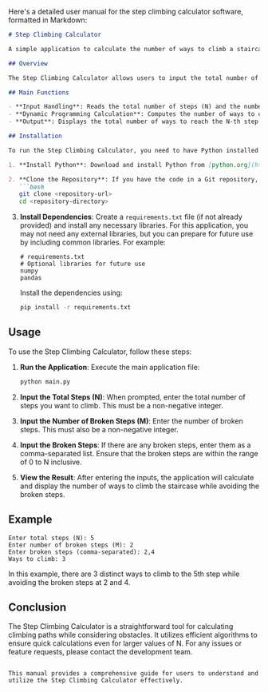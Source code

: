 Here's a detailed user manual for the step climbing calculator software, formatted in Markdown:

```markdown
# Step Climbing Calculator

A simple application to calculate the number of ways to climb a staircase with broken steps.

## Overview

The Step Climbing Calculator allows users to input the total number of steps and any broken steps, and it calculates the number of distinct ways to reach the top of the staircase while avoiding the broken steps. The application uses dynamic programming to efficiently compute the result.

## Main Functions

- **Input Handling**: Reads the total number of steps (N) and the number of broken steps (M) from the user. It also collects a list of broken steps.
- **Dynamic Programming Calculation**: Computes the number of ways to climb the staircase using a dynamic programming approach while considering the broken steps.
- **Output**: Displays the total number of ways to reach the N-th step modulo \(1,000,000,007\).

## Installation

To run the Step Climbing Calculator, you need to have Python installed on your machine. Follow these steps to set up the environment:

1. **Install Python**: Download and install Python from [python.org](https://www.python.org/downloads/).

2. **Clone the Repository**: If you have the code in a Git repository, clone it using:
   ```bash
   git clone <repository-url>
   cd <repository-directory>
   ```

3. **Install Dependencies**: Create a `requirements.txt` file (if not already provided) and install any necessary libraries. For this application, you may not need any external libraries, but you can prepare for future use by including common libraries. For example:
   ```plaintext
   # requirements.txt
   # Optional libraries for future use
   numpy
   pandas
   ```

   Install the dependencies using:
   ```bash
   pip install -r requirements.txt
   ```

## Usage

To use the Step Climbing Calculator, follow these steps:

1. **Run the Application**: Execute the main application file:
   ```bash
   python main.py
   ```

2. **Input the Total Steps (N)**: When prompted, enter the total number of steps you want to climb. This must be a non-negative integer.

3. **Input the Number of Broken Steps (M)**: Enter the number of broken steps. This must also be a non-negative integer.

4. **Input the Broken Steps**: If there are any broken steps, enter them as a comma-separated list. Ensure that the broken steps are within the range of 0 to N inclusive.

5. **View the Result**: After entering the inputs, the application will calculate and display the number of ways to climb the staircase while avoiding the broken steps.

## Example

```
Enter total steps (N): 5
Enter number of broken steps (M): 2
Enter broken steps (comma-separated): 2,4
Ways to climb: 3
```

In this example, there are 3 distinct ways to climb to the 5th step while avoiding the broken steps at 2 and 4.

## Conclusion

The Step Climbing Calculator is a straightforward tool for calculating climbing paths while considering obstacles. It utilizes efficient algorithms to ensure quick calculations even for larger values of N. For any issues or feature requests, please contact the development team.

```

This manual provides a comprehensive guide for users to understand and utilize the Step Climbing Calculator effectively.